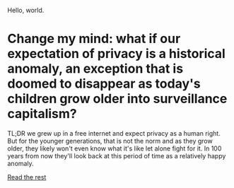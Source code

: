Hello, world.

# Change my mind: what if our expectation of privacy is a historical anomaly, an exception that is doomed to disappear as today's children grow older into surveillance capitalism?

TL;DR we grew up in a free internet and expect privacy as a human right. But for the younger generations, that is not the norm and as they grow older, they likely won't even know what it's like let alone fight for it. In 100 years from now they'll look back at this period of time as a relatively happy anomaly.

[Read the rest](_posts/2020-12-24.md)
